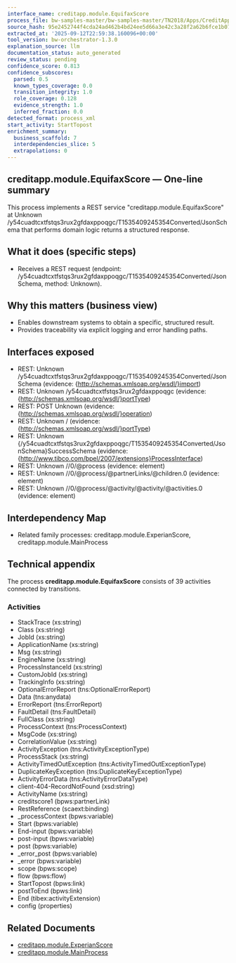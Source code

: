 ```yaml
---
interface_name: creditapp.module.EquifaxScore
process_file: bw-samples-master/bw-samples-master/TN2018/Apps/CreditAppService/CreditApp.module/Processes/creditapp/module/EquifaxScore.bwp
source_hash: 95e2452744f4cda24ad462b4bd24ee5d66a3e42c3a28f2a62b6fce1b073f4f7a
extracted_at: '2025-09-12T22:59:38.160096+00:00'
tool_version: bw-orchestrator-1.3.0
explanation_source: llm
documentation_status: auto_generated
review_status: pending
confidence_score: 0.813
confidence_subscores:
  parsed: 0.5
  known_types_coverage: 0.0
  transition_integrity: 1.0
  role_coverage: 0.128
  evidence_strength: 1.0
  inferred_fraction: 0.0
detected_format: process_xml
start_activity: StartTopost
enrichment_summary:
  business_scaffold: 7
  interdependencies_slice: 5
  extrapolations: 0
---
```


## creditapp.module.EquifaxScore — One-line summary
This process implements a REST service "creditapp.module.EquifaxScore" at Unknown /y54cuadtcxtfstqs3rux2gfdaxppoqgc/T1535409245354Converted/JsonSchema that performs domain logic returns a structured response.

## What it does (specific steps)
- Receives a REST request (endpoint: /y54cuadtcxtfstqs3rux2gfdaxppoqgc/T1535409245354Converted/JsonSchema, method: Unknown).

## Why this matters (business view)
- Enables downstream systems to obtain a specific, structured result.
- Provides traceability via explicit logging and error handling paths.

## Interfaces exposed
- REST: Unknown /y54cuadtcxtfstqs3rux2gfdaxppoqgc/T1535409245354Converted/JsonSchema (evidence: {http://schemas.xmlsoap.org/wsdl/}import)
- REST: Unknown /y54cuadtcxtfstqs3rux2gfdaxppoqgc (evidence: {http://schemas.xmlsoap.org/wsdl/}portType)
- REST: POST Unknown (evidence: {http://schemas.xmlsoap.org/wsdl/}operation)
- REST: Unknown / (evidence: {http://schemas.xmlsoap.org/wsdl/}portType)
- REST: Unknown {/y54cuadtcxtfstqs3rux2gfdaxppoqgc/T1535409245354Converted/JsonSchema}SuccessSchema (evidence: {http://www.tibco.com/bpel/2007/extensions}ProcessInterface)
- REST: Unknown //0/@process (evidence: element)
- REST: Unknown //0/@process/@partnerLinks/@children.0 (evidence: element)
- REST: Unknown //0/@process/@activity/@activity/@activities.0 (evidence: element)

## Interdependency Map
- Related family processes: creditapp.module.ExperianScore, creditapp.module.MainProcess

## Technical appendix
The process **creditapp.module.EquifaxScore** consists of 39 activities connected by transitions.

### Activities
- StackTrace (xs:string)
- Class (xs:string)
- JobId (xs:string)
- ApplicationName (xs:string)
- Msg (xs:string)
- EngineName (xs:string)
- ProcessInstanceId (xs:string)
- CustomJobId (xs:string)
- TrackingInfo (xs:string)
- OptionalErrorReport (tns:OptionalErrorReport)
- Data (tns:anydata)
- ErrorReport (tns:ErrorReport)
- FaultDetail (tns:FaultDetail)
- FullClass (xs:string)
- ProcessContext (tns:ProcessContext)
- MsgCode (xs:string)
- CorrelationValue (xs:string)
- ActivityException (tns:ActivityExceptionType)
- ProcessStack (xs:string)
- ActivityTimedOutException (tns:ActivityTimedOutExceptionType)
- DuplicateKeyException (tns:DuplicateKeyExceptionType)
- ActivityErrorData (tns:ActivityErrorDataType)
- client-404-RecordNotFound (xsd:string)
- ActivityName (xs:string)
- creditscore1 (bpws:partnerLink)
- RestReference (scaext:binding)
- _processContext (bpws:variable)
- Start (bpws:variable)
- End-input (bpws:variable)
- post-input (bpws:variable)
- post (bpws:variable)
- _error_post (bpws:variable)
- _error (bpws:variable)
- scope (bpws:scope)
- flow (bpws:flow)
- StartTopost (bpws:link)
- postToEnd (bpws:link)
- End (tibex:activityExtension)
- config (properties)

## Related Documents
- [creditapp.module.ExperianScore](creditapp.module.ExperianScore.md)
- [creditapp.module.MainProcess](creditapp.module.MainProcess.md)
